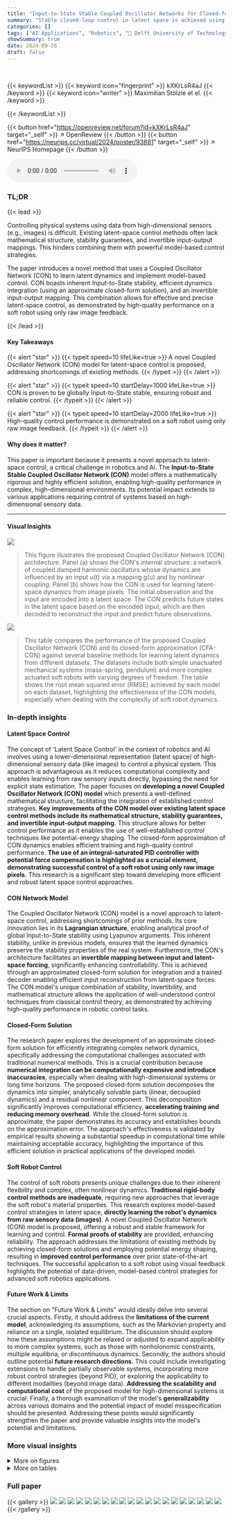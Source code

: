 ```yaml
---
title: "Input-to-State Stable Coupled Oscillator Networks for Closed-form Model-based Control in Latent Space"
summary: "Stable closed-loop control in latent space is achieved using a novel Coupled Oscillator Network, offering efficient model-based control for complex nonlinear systems directly from image data."
categories: []
tags: ["AI Applications", "Robotics", "🏢 Delft University of Technology",]
showSummary: true
date: 2024-09-26
draft: false
---
```


<br>

{{< keywordList >}}
{{< keyword icon="fingerprint" >}} kXKrLsR4aJ {{< /keyword >}}
{{< keyword icon="writer" >}} Maximilian Stölzle et el. {{< /keyword >}}
 
{{< /keywordList >}}

{{< button href="https://openreview.net/forum?id=kXKrLsR4aJ" target="_self" >}}
↗ OpenReview
{{< /button >}}
{{< button href="https://neurips.cc/virtual/2024/poster/93881" target="_self" >}}
↗ NeurIPS Homepage
{{< /button >}}


<audio controls>
    <source src="https://ai-paper-reviewer.com/kXKrLsR4aJ/podcast.wav" type="audio/wav">
    Your browser does not support the audio element.
</audio>


### TL;DR


{{< lead >}}

Controlling physical systems using data from high-dimensional sensors (e.g., images) is difficult.  Existing latent-space control methods often lack mathematical structure, stability guarantees, and invertible input-output mappings.  This hinders combining them with powerful model-based control strategies. 

The paper introduces a novel method that uses a Coupled Oscillator Network (CON) to learn latent dynamics and implement model-based control.  CON boasts inherent Input-to-State stability, efficient dynamics integration (using an approximate closed-form solution), and an invertible input-output mapping.  This combination allows for effective and precise latent-space control, as demonstrated by high-quality performance on a soft robot using only raw image feedback. 

{{< /lead >}}


#### Key Takeaways

{{< alert "star" >}}
{{< typeit speed=10 lifeLike=true >}} A novel Coupled Oscillator Network (CON) model for latent-space control is proposed, addressing shortcomings of existing methods. {{< /typeit >}}
{{< /alert >}}

{{< alert "star" >}}
{{< typeit speed=10 startDelay=1000 lifeLike=true >}} CON is proven to be globally Input-to-State stable, ensuring robust and reliable control. {{< /typeit >}}
{{< /alert >}}

{{< alert "star" >}}
{{< typeit speed=10 startDelay=2000 lifeLike=true >}} High-quality control performance is demonstrated on a soft robot using only raw image feedback. {{< /typeit >}}
{{< /alert >}}

#### Why does it matter?
This paper is important because it presents a novel approach to latent-space control, a critical challenge in robotics and AI.  The **Input-to-State Stable Coupled Oscillator Network (CON)** model offers a mathematically rigorous and highly efficient solution, enabling high-quality performance in complex, high-dimensional environments.  Its potential impact extends to various applications requiring control of systems based on high-dimensional sensory data.

------
#### Visual Insights



![](https://ai-paper-reviewer.com/kXKrLsR4aJ/figures_1_1.jpg)

> This figure illustrates the proposed Coupled Oscillator Network (CON) architecture. Panel (a) shows the CON's internal structure: a network of coupled damped harmonic oscillators whose dynamics are influenced by an input u(t) via a mapping g(u) and by nonlinear coupling. Panel (b) shows how the CON is used for learning latent-space dynamics from image pixels. The initial observation and the input are encoded into a latent space. The CON predicts future states in the latent space based on the encoded input, which are then decoded to reconstruct the input and predict future observations.





![](https://ai-paper-reviewer.com/kXKrLsR4aJ/tables_6_1.jpg)

> This table compares the performance of the proposed Coupled Oscillator Network (CON) and its closed-form approximation (CFA-CON) against several baseline methods for learning latent dynamics from different datasets.  The datasets include both simple unactuated mechanical systems (mass-spring, pendulum) and more complex actuated soft robots with varying degrees of freedom. The table shows the root mean squared error (RMSE) achieved by each model on each dataset, highlighting the effectiveness of the CON models, especially when dealing with the complexity of soft robot dynamics.





### In-depth insights


#### Latent Space Control
The concept of 'Latent Space Control' in the context of robotics and AI involves using a lower-dimensional representation (latent space) of high-dimensional sensory data (like images) to control a physical system. This approach is advantageous as it reduces computational complexity and enables learning from raw sensory inputs directly, bypassing the need for explicit state estimation.  The paper focuses on **developing a novel Coupled Oscillator Network (CON) model** which presents a well-defined mathematical structure, facilitating the integration of established control strategies.  **Key improvements of the CON model over existing latent space control methods include its mathematical structure, stability guarantees, and invertible input-output mapping.** This structure allows for better control performance as it enables the use of well-established control techniques like potential-energy shaping.  The closed-form approximation of CON dynamics enables efficient training and high-quality control performance. **The use of an integral-saturated PID controller with potential force compensation is highlighted as a crucial element, demonstrating successful control of a soft robot using only raw image pixels.** This research is a significant step toward developing more efficient and robust latent space control approaches.

#### CON Network Model
The Coupled Oscillator Network (CON) model is a novel approach to latent-space control, addressing shortcomings of prior methods.  Its core innovation lies in its **Lagrangian structure**, enabling analytical proof of global Input-to-State stability using Lyapunov arguments. This inherent stability, unlike in previous models, ensures that the learned dynamics preserve the stability properties of the real system.  Furthermore, the CON's architecture facilitates an **invertible mapping between input and latent-space forcing**, significantly enhancing controllability. This is achieved through an approximated closed-form solution for integration and a trained decoder enabling efficient input reconstruction from latent-space forces.  The CON model's unique combination of stability, invertibility, and mathematical structure allows the application of well-understood control techniques from classical control theory, as demonstrated by achieving high-quality performance in robotic control tasks.

#### Closed-Form Solution
The research paper explores the development of an approximate closed-form solution for efficiently integrating complex network dynamics, specifically addressing the computational challenges associated with traditional numerical methods.  This is a crucial contribution because **numerical integration can be computationally expensive and introduce inaccuracies**, especially when dealing with high-dimensional systems or long time horizons. The proposed closed-form solution decomposes the dynamics into simpler, analytically solvable parts (linear, decoupled dynamics) and a residual nonlinear component. This decomposition significantly improves computational efficiency, **accelerating training and reducing memory overhead**.  While the closed-form solution is approximate, the paper demonstrates its accuracy and establishes bounds on the approximation error.  The approach's effectiveness is validated by empirical results showing a substantial speedup in computational time while maintaining acceptable accuracy, highlighting the importance of this efficient solution in practical applications of the developed model.

#### Soft Robot Control
The control of soft robots presents unique challenges due to their inherent flexibility and complex, often nonlinear dynamics.  **Traditional rigid-body control methods are inadequate**, requiring new approaches that leverage the soft robot's material properties.  This research explores model-based control strategies in latent space, **directly learning the robot's dynamics from raw sensory data (images)**.  A novel Coupled Oscillator Network (CON) model is proposed, offering a robust and stable framework for learning and control.  **Formal proofs of stability** are provided, enhancing reliability.  The approach addresses the limitations of existing methods by achieving closed-form solutions and employing potential energy shaping, resulting in **improved control performance** over prior state-of-the-art techniques. The successful application to a soft robot using visual feedback highlights the potential of data-driven, model-based control strategies for advanced soft robotics applications.

#### Future Work & Limits
The section on "Future Work & Limits" would ideally delve into several crucial aspects.  Firstly, it should address the **limitations of the current model**, acknowledging its assumptions, such as the Markovian property and reliance on a single, isolated equilibrium.  The discussion should explore how these assumptions might be relaxed or adjusted to expand applicability to more complex systems, such as those with nonholonomic constraints, multiple equilibria, or discontinuous dynamics.  Secondly, the authors should outline potential **future research directions**. This could include investigating extensions to handle partially observable systems, incorporating more robust control strategies (beyond PID), or exploring the applicability to different modalities (beyond image data).  **Addressing the scalability and computational cost** of the proposed model for high-dimensional systems is crucial. Finally, a thorough examination of the model's **generalizability** across various domains and the potential impact of model misspecification should be presented. Addressing these points would significantly strengthen the paper and provide valuable insights into the model's potential and limitations.


### More visual insights

<details>
<summary>More on figures
</summary>


![](https://ai-paper-reviewer.com/kXKrLsR4aJ/figures_1_2.jpg)

> This figure shows the architecture of the proposed Coupled Oscillator Network (CON) for learning latent dynamics from image pixels. Panel (a) illustrates the CON model, which consists of coupled damped harmonic oscillators.  The input u(t) is mapped to a forcing term τ(t) through a function g(u). Panel (b) shows how CON is used for learning latent dynamics. The initial observation o(to) and the input u(t) are encoded into the latent space. The CON predicts future latent states, which are then decoded to reconstruct the input û(t) and predict future observations ô(t).


![](https://ai-paper-reviewer.com/kXKrLsR4aJ/figures_4_1.jpg)

> The figure compares the performance of three different methods for integrating the Coupled Oscillator Network (CON) dynamics over 40 seconds.  The ground truth is obtained by numerically integrating the CON ODE with a very small time step (5e-5 seconds) using a high-order method.  Two approximate methods, the Euler method with a time step of 0.05 seconds, and the Closed-Form Approximation of CON (CFA-CON) with a time step of 0.1 seconds, are compared against the ground truth.  The plots show the positions and velocities of the oscillators for each of the three methods.


![](https://ai-paper-reviewer.com/kXKrLsR4aJ/figures_7_1.jpg)

> This figure shows the RMSE (Root Mean Squared Error) of different latent dynamic models trained on the PCC-NS-2 dataset (a continuum soft robot with two piecewise constant curvature segments). The left plot compares the RMSE against the latent dimension (nz), while the right plot compares it against the number of trainable parameters.  The results show that the CON models (CON-S, CON-M, CFA-CON) achieve better performance and lower variance compared to the other models, especially as the latent dimension increases.


![](https://ai-paper-reviewer.com/kXKrLsR4aJ/figures_8_1.jpg)

> This figure shows the datasets used in the paper and a block diagram of the model-based control system. Panel (a) shows example images from four datasets: Mass-Spring with friction, Single Pendulum with friction, Double Pendulum with friction, and a continuum soft robot.  Panel (b) illustrates how the proposed model-based control system works, showing how observations are encoded into a latent space, where a CON model predicts future states, and the control input is calculated based on this prediction and then decoded back into the physical system.  It also shows the integral saturated PID with potential force compensation used for control.


![](https://ai-paper-reviewer.com/kXKrLsR4aJ/figures_9_1.jpg)

> The figure compares the performance of three different methods for approximating the dynamics of a coupled oscillator network: the ground truth, the CFA-CON method with a time step of 0.1 seconds, and the Euler method with a time step of 0.05 seconds.  The plots show the positions and velocities of the oscillators over time. The CFA-CON method provides a reasonable approximation, especially for the positions, whereas the Euler method shows larger errors, particularly in the velocities.


![](https://ai-paper-reviewer.com/kXKrLsR4aJ/figures_14_1.jpg)

> The figure consists of two subfigures: (a) GAS and (b) ISS. Subfigure (a) shows the decay of the residual dynamics for the unforced system (g(u) = 0).  It illustrates that the system converges to the equilibrium point asymptotically. Subfigure (b) demonstrates the input-to-state stability (ISS) property for the forced system. Here, the system's state remains bounded in proportion to the input, as shown by the red dashed line representing the upper bound. The black dashed line represents the input u(t).


![](https://ai-paper-reviewer.com/kXKrLsR4aJ/figures_19_1.jpg)

> The figure shows the architecture of the Coupled Oscillator Network (CON) model and how it's used for learning latent dynamics from image pixels. Panel (a) details the CON's structure: a network of coupled damped harmonic oscillators with a nonlinear coupling term and external input. Panel (b) illustrates the CON's role in a system that learns latent dynamics from images, using an encoder, CON for dynamics prediction, and a decoder to reconstruct inputs and observations from the latent space.


![](https://ai-paper-reviewer.com/kXKrLsR4aJ/figures_19_2.jpg)

> The figure compares the performance of three different methods for integrating the dynamics of a Coupled Oscillator Network (CON).  The ground truth is obtained using a high-precision method. One approximation uses a larger time step of 0.1s, and the other uses a smaller time step of 0.05s with the Euler method. The plots show the positions and velocities of the oscillators over time, illustrating the differences in accuracy between the approximation methods and the ground truth. The results demonstrate the trade-off between computational efficiency and accuracy when using different approximation methods.


![](https://ai-paper-reviewer.com/kXKrLsR4aJ/figures_19_3.jpg)

> The figure compares the performance of the proposed closed-form approximation of the Coupled Oscillator Network (CFA-CON) with the ground truth solution obtained by numerically integrating the Ordinary Differential Equation (ODE) using the Euler method.  It shows the positions and velocities over a 40-second time period. The CFA-CON is run with a time step of 0.1 seconds, whereas the Euler method uses a smaller time step of 0.05 seconds.  The goal is to assess the accuracy of the CFA-CON approximation against the more accurate (but computationally more expensive) numerical integration.


![](https://ai-paper-reviewer.com/kXKrLsR4aJ/figures_31_1.jpg)

> This figure analyzes the performance of various models for predicting future states based on latent representations. It shows how the root mean squared error (RMSE), peak signal-to-noise ratio (PSNR), and structural similarity index (SSIM) change with varying latent dimensions (nz) and model parameters. The hyperparameters were tuned separately for each model and dataset, with a fixed latent dimension of 8 for parameter tuning.


![](https://ai-paper-reviewer.com/kXKrLsR4aJ/figures_31_2.jpg)

> The figure shows the RMSE error for different latent dynamic models trained on the PCC-NS-2 dataset. The left plot shows how the RMSE changes with the latent dimension n<sub>z</sub>. The right plot shows how the RMSE changes with the number of trainable parameters.  The error bars represent the standard deviation across three random seeds.


![](https://ai-paper-reviewer.com/kXKrLsR4aJ/figures_31_3.jpg)

> This figure compares the prediction performance (RMSE) of several models (RNN, GRU, coRNN, NODE, MECH-NODE, CON-S, CON-M, CFA-CON) against the latent dimension (n<sub>z</sub>) and the number of trainable parameters.  The PCC-NS-2 dataset is used for this evaluation.  The hyperparameters for all models were tuned for a latent dimension of 8, and the error bars show the standard deviation across three trials with different random seeds.


![](https://ai-paper-reviewer.com/kXKrLsR4aJ/figures_31_4.jpg)

> This figure compares the performance of different latent dynamic models in terms of RMSE (Root Mean Squared Error) against the dimension of the latent space (nz) and the number of trainable parameters.  The PCC-NS-2 dataset is used, and hyperparameters are tuned for each model separately (nz = 8).  Error bars represent the standard deviation across three different random seeds, showcasing the consistency and reliability of the results.


![](https://ai-paper-reviewer.com/kXKrLsR4aJ/figures_31_5.jpg)

> The figure shows the RMSE (Root Mean Square Error) of different models in predicting the dynamics of a continuum soft robot.  The x-axis represents the latent dimension (nz) and the number of model parameters.  The plot demonstrates the performance of various models (RNN, GRU, coRNN, NODE, MECH-NODE, CON-S, CON-M, CFA-CON) as latent dimension and model parameters increase. The error bars represent the standard deviation from three different trials.


![](https://ai-paper-reviewer.com/kXKrLsR4aJ/figures_32_1.jpg)

> This figure shows the architecture of the proposed Coupled Oscillator Network (CON) model. Panel (a) illustrates the CON's structure:  It consists of multiple coupled damped harmonic oscillators.  The oscillators' interactions are governed by a nonlinear coupling function and stiffness and damping terms. The input to the system is mapped to a forcing term that affects the oscillators. Panel (b) illustrates how the CON is used for learning latent dynamics: input and initial observation are encoded into a latent space.  The CON predicts the future latent states, which are decoded to produce predicted observations and latent-space torques.


![](https://ai-paper-reviewer.com/kXKrLsR4aJ/figures_32_2.jpg)

> This figure shows the architecture of the proposed Coupled Oscillator Network (CON) and how it's used for learning latent dynamics from image pixels. Panel (a) details the CON's structure, which consists of interconnected damped harmonic oscillators whose dynamics are influenced by an input and nonlinear coupling. Panel (b) illustrates how the CON is integrated into a larger system for learning latent dynamics. The initial image and input are encoded into a latent space, where the CON predicts future latent states. These states are then decoded to reconstruct future images and control inputs.


![](https://ai-paper-reviewer.com/kXKrLsR4aJ/figures_33_1.jpg)

> This figure shows the architecture of the proposed Coupled Oscillator Network (CON) model and how it is used for learning latent dynamics from image pixels.  Panel (a) details the CON's structure, illustrating its composition of coupled damped harmonic oscillators with nonlinear coupling.  Panel (b) illustrates the CON's application in a latent-space learning framework, demonstrating how an encoder maps input and initial observations into a latent space, the CON predicts future latent states, and a decoder reconstructs the input and observations. This process allows for control in the latent space.


![](https://ai-paper-reviewer.com/kXKrLsR4aJ/figures_33_2.jpg)

> This figure shows the architecture of the proposed Coupled Oscillator Network (CON) and how it is used for learning latent dynamics from pixel data. Panel (a) details the CON architecture, highlighting its components such as coupled damped harmonic oscillators, the nonlinear coupling term, and the input-to-forcing mapping. Panel (b) illustrates the CON's application in learning latent dynamics, showing how an encoder maps the initial observation and input into the latent space, and the decoder reconstructs future latent states and torques.


![](https://ai-paper-reviewer.com/kXKrLsR4aJ/figures_34_1.jpg)

> This figure shows the architecture of the proposed Coupled Oscillator Network (CON) and how it is used for learning latent dynamics from pixels. Panel (a) details the CON's structure, illustrating its composition of coupled damped harmonic oscillators and the input-to-forcing mapping. Panel (b) outlines the process of latent-space dynamics learning, involving encoding initial observations and inputs, using the CON for prediction, and decoding the latent-space torques and states.


![](https://ai-paper-reviewer.com/kXKrLsR4aJ/figures_34_2.jpg)

> This figure compares the ground truth positions and velocities of a CON with three oscillators against those obtained using two approximation methods: the CFA-CON method with a larger time step (0.1s) and the Euler method with a smaller time step (0.05s).  The comparison highlights the approximation errors introduced by the CFA-CON and Euler methods, demonstrating that CFA-CON's error is comparable to that of the Euler method, albeit at a larger time step. This suggests that CFA-CON provides a computationally efficient alternative for approximating the CON dynamics.


![](https://ai-paper-reviewer.com/kXKrLsR4aJ/figures_35_1.jpg)

> This figure shows the architecture of the proposed Coupled Oscillator Network (CON) and how it's used for learning latent dynamics from pixels.  Panel (a) details the CON's structure, illustrating n coupled damped harmonic oscillators whose state is determined by their positions and velocities.  Input u(t) is mapped through g(u) to a forcing τ that acts on the oscillators. Panel (b) illustrates how CON learns from pixel data. An encoder maps initial observations o(to) and input u(t) into latent space, where CON predicts future states. A decoder then reconstructs both the latent torques τ(t) and the predicted latent states z(t).


![](https://ai-paper-reviewer.com/kXKrLsR4aJ/figures_35_2.jpg)

> This figure shows the architecture of the proposed Coupled Oscillator Network (CON) model. Panel (a) illustrates the network's structure: n damped harmonic oscillators coupled through a nonlinear connection and external forcing.  Panel (b) demonstrates how CON is used for learning latent dynamics from images. The initial observation and input are encoded into a latent space, CON predicts future latent states, and a decoder reconstructs inputs and observations.


![](https://ai-paper-reviewer.com/kXKrLsR4aJ/figures_36_1.jpg)

> This figure illustrates the architecture of the Coupled Oscillator Network (CON) and how it's used for learning latent-space dynamics from image pixels. Panel (a) shows the CON's structure: n coupled damped harmonic oscillators with connections influenced by a hyperbolic tangent function.  Panel (b) details the CON's application in learning dynamics.  Initial observations and inputs are encoded into latent space. The CON then predicts future states in this low-dimensional space, before decoding back to the original high-dimensional space (e.g., image pixels).


![](https://ai-paper-reviewer.com/kXKrLsR4aJ/figures_36_2.jpg)

> This figure shows the architecture of the Coupled Oscillator Network (CON) and how it's used for learning latent dynamics from image pixels.  Panel (a) details the CON's structure: interconnected damped harmonic oscillators influenced by an input and non-linear coupling. Panel (b) illustrates the CON's application in a control system: image input and previous input are encoded, the CON predicts future latent states, and these are decoded to obtain predicted observations and control signals.


![](https://ai-paper-reviewer.com/kXKrLsR4aJ/figures_37_1.jpg)

> This figure compares three different methods for approximating the CON model's dynamics: the ground truth solution (high accuracy, high computation cost), CFA-CON (approximation method, medium accuracy and computation cost), and Euler integration (low accuracy and computation cost).  The plots show the position and velocity of the oscillators over time.  The goal is to show that the CFA-CON method provides a good balance between accuracy and computational efficiency.


![](https://ai-paper-reviewer.com/kXKrLsR4aJ/figures_38_1.jpg)

> The figure compares the performance of three different methods for integrating the CON network dynamics: the ground truth solution (obtained by high-precision numerical integration), the CFA-CON method (an approximate closed-form solution), and the Euler method.  The results are shown for both the positions and velocities of the oscillators over a 40-second time period.  It demonstrates the accuracy of the CFA-CON approximation compared to the ground truth, highlighting its computational efficiency.


![](https://ai-paper-reviewer.com/kXKrLsR4aJ/figures_39_1.jpg)

> This figure visualizes the potential energy landscapes learned by the CON model for a two-segment continuum soft robot. It shows how the model learns the potential energy as a function of both the latent representation and the robot's configuration.  The visualizations aid in understanding the model's ability to capture the system's dynamics.


![](https://ai-paper-reviewer.com/kXKrLsR4aJ/figures_39_2.jpg)

> This figure visualizes the potential energy landscapes obtained from a CON model trained on a two-segment continuum soft robot, comparing it to the ground truth.  It shows three panels. Panel (a) shows the potential energy as a function of the latent representation. Panel (b) shows the potential energy as a function of the robot's configuration (which the model doesn't directly observe). Panel (c) displays the ground truth potential energy for comparison. The color scales represent the potential energy, and the arrows show the direction and magnitude of the potential force.


![](https://ai-paper-reviewer.com/kXKrLsR4aJ/figures_39_3.jpg)

> This figure visualizes the potential energy landscape learned by the CON model for a two-segment continuum soft robot. It compares the learned potential energy in latent space and configuration space with the ground truth potential energy.  The arrows show the direction and magnitude of the potential forces.


![](https://ai-paper-reviewer.com/kXKrLsR4aJ/figures_40_1.jpg)

> The figure compares the performance of three different methods for integrating the dynamics of a Coupled Oscillator Network (CON).  The ground truth is calculated by a high-precision numerical integration method.  The second method uses the proposed closed-form approximation (CFA-CON) with a larger time step, and the third method uses a simpler Euler method with a smaller time step.  The plots show position and velocity over time, demonstrating that CFA-CON provides a reasonable approximation of the ground truth with significantly improved computational efficiency.


![](https://ai-paper-reviewer.com/kXKrLsR4aJ/figures_40_2.jpg)

> The figure compares the performance of three different methods for approximating the dynamics of a coupled oscillator network.  The ground truth is obtained by numerically integrating the network's ordinary differential equations (ODEs) using a high-precision method (presumably a high-order numerical solver). Two approximation methods are compared against this ground truth: 1) CFA-CON (Closed-Form Approximation of the Coupled Oscillator Network) with a larger time step (dt = 0.1 s) and 2) a lower-order numerical solver (Euler method) with a smaller time step (dt = 0.05s).  The plots show the positions and velocities of the oscillators over time for each method, illustrating the approximation error of the two approximate methods.


![](https://ai-paper-reviewer.com/kXKrLsR4aJ/figures_41_1.jpg)

> The figure compares the performance of three different methods for integrating the dynamics of a coupled oscillator network: ground truth, CFA-CON with a time step of 0.1s, and Euler method with a time step of 0.05s. The plot shows the positions and velocities of the oscillators over time, highlighting the approximation error introduced by CFA-CON and the Euler method compared to the ground truth.


![](https://ai-paper-reviewer.com/kXKrLsR4aJ/figures_42_1.jpg)

> The figure compares three methods for approximating the CON's dynamics: the ground truth solution (obtained via high-accuracy numerical integration), CFA-CON (the proposed closed-form approximation), and Euler integration.  It shows the position and velocity outputs over time and highlights the accuracy of CFA-CON in comparison to the other methods.


</details>




<details>
<summary>More on tables
</summary>


![](https://ai-paper-reviewer.com/kXKrLsR4aJ/tables_6_2.jpg)
> The table presents the number of trainable parameters for several latent dynamic models.  It compares the parameter counts across different models (RNN, GRU, coRNN, NODE, MECH-NODE, CON-S, CON-M, CFA-CON) for three different datasets representing the complexity of the underlying dynamics. The datasets are:  Mass-spring with friction (M-SP+F), Double pendulum with friction (D-P+F), and a continuum soft robot with two piecewise constant curvature segments (PCC-NS-2).  The number of latent dimensions (nz) is also specified for each dataset.

![](https://ai-paper-reviewer.com/kXKrLsR4aJ/tables_22_1.jpg)
> The table compares different methods for integrating the CON dynamics.  It shows the root mean square error (RMSE) of each method compared to a high-accuracy baseline (Tsit5),  the computational complexity, and the simulation time relative to real time. The methods compared include using Tsit5 and Euler methods at different time steps, as well as the proposed CFA-CON and CFA-UDCON methods.  The RMSE is given for all data and for data containing only underdamped oscillators.

![](https://ai-paper-reviewer.com/kXKrLsR4aJ/tables_28_1.jpg)
> The table compares the performance of the proposed CON and CFA-CON models against several baseline methods on six different datasets.  Three datasets involve simple mechanical systems (mass-spring, single pendulum, double pendulum), and three datasets involve a continuum soft robot with varying complexity (one segment, two segments, three segments). The table shows the RMSE (root mean square error), PCC (Pearson correlation coefficient), and the number of parameters for each model. The results are averaged over three different random seeds to demonstrate statistical significance.

![](https://ai-paper-reviewer.com/kXKrLsR4aJ/tables_28_2.jpg)
> This table benchmarks the performance of the proposed CON and CFA-CON models against several other popular latent space model architectures for learning latent dynamics.  It uses six datasets: three unactuated mechanical systems (mass-spring, single pendulum, and double pendulum) and three actuated continuum soft robots with varying complexity.  The results show the RMSE, PCC (Pearson correlation coefficient), and the number of parameters for each model on each dataset, demonstrating the accuracy and efficiency of CON and CFA-CON compared to the baselines.

![](https://ai-paper-reviewer.com/kXKrLsR4aJ/tables_28_3.jpg)
> This table compares the performance of the proposed CON and CFA-CON models against various baseline methods (RNN, GRU, coRNN, NODE, MECH-NODE) on six different datasets.  Three datasets involve simple unactuated mechanical systems (mass-spring, single pendulum, double pendulum), while the remaining three datasets involve a continuum soft robot with varying complexity (one segment with constant planar strains, two segments with piecewise constant curvature, three segments with piecewise constant curvature). The table reports the root mean squared error (RMSE) for each model on each dataset, along with the Pearson correlation coefficient (PCC) for the PCC-NS-2 and PCC-NS-3 datasets.  Different latent dimensions (nz) are used for different datasets to optimize performance.  The results are averaged over three different random seeds to account for variability.

![](https://ai-paper-reviewer.com/kXKrLsR4aJ/tables_29_1.jpg)
> This table benchmarks the performance of the proposed Coupled Oscillator Network (CON) and its closed-form approximation (CFA-CON) against other state-of-the-art methods for learning latent dynamics.  It uses six datasets: three unactuated mechanical systems (mass-spring, single pendulum, double pendulum) and three actuated continuum soft robot systems with varying complexity (one, two, and three segments).  The table shows RMSE, PCC (Pearson correlation coefficient), and the number of parameters for each model, highlighting the CON's efficiency and competitive performance.

![](https://ai-paper-reviewer.com/kXKrLsR4aJ/tables_29_2.jpg)
> This table compares the performance of the proposed Coupled Oscillator Network (CON) and its closed-form approximation (CFA-CON) against other state-of-the-art methods for learning latent dynamics on six different datasets.  The datasets include both unactuated simple mechanical systems (mass-spring, pendulum) and actuated continuum soft robots with varying complexity.  The table shows the RMSE (root mean square error) for each model and dataset, providing a quantitative comparison of their prediction accuracy.

![](https://ai-paper-reviewer.com/kXKrLsR4aJ/tables_30_1.jpg)
> This table compares the performance of different models in learning latent dynamics, specifically focusing on a soft robot with three segments.  It shows RMSE, PSNR, SSIM, and the number of parameters for each model.  The CON models (CON-S and CON-M) demonstrate competitive performance compared to other models, including a NODE model with prior knowledge about the mechanical structure.

![](https://ai-paper-reviewer.com/kXKrLsR4aJ/tables_30_2.jpg)
> This table compares the performance of different latent dynamic models on the Reaction-Diffusion dataset.  It highlights the RMSE, PSNR, and SSIM metrics, along with the number of parameters for each model. Notably, it uses 1st-order versions of the models due to the dataset's 1st-order PDE dynamics and excludes input mapping parameters because the dataset lacks system inputs.

</details>




### Full paper

{{< gallery >}}
<img src="https://ai-paper-reviewer.com/kXKrLsR4aJ/1.png" class="grid-w50 md:grid-w33 xl:grid-w25" />
<img src="https://ai-paper-reviewer.com/kXKrLsR4aJ/2.png" class="grid-w50 md:grid-w33 xl:grid-w25" />
<img src="https://ai-paper-reviewer.com/kXKrLsR4aJ/3.png" class="grid-w50 md:grid-w33 xl:grid-w25" />
<img src="https://ai-paper-reviewer.com/kXKrLsR4aJ/4.png" class="grid-w50 md:grid-w33 xl:grid-w25" />
<img src="https://ai-paper-reviewer.com/kXKrLsR4aJ/5.png" class="grid-w50 md:grid-w33 xl:grid-w25" />
<img src="https://ai-paper-reviewer.com/kXKrLsR4aJ/6.png" class="grid-w50 md:grid-w33 xl:grid-w25" />
<img src="https://ai-paper-reviewer.com/kXKrLsR4aJ/7.png" class="grid-w50 md:grid-w33 xl:grid-w25" />
<img src="https://ai-paper-reviewer.com/kXKrLsR4aJ/8.png" class="grid-w50 md:grid-w33 xl:grid-w25" />
<img src="https://ai-paper-reviewer.com/kXKrLsR4aJ/9.png" class="grid-w50 md:grid-w33 xl:grid-w25" />
<img src="https://ai-paper-reviewer.com/kXKrLsR4aJ/10.png" class="grid-w50 md:grid-w33 xl:grid-w25" />
<img src="https://ai-paper-reviewer.com/kXKrLsR4aJ/11.png" class="grid-w50 md:grid-w33 xl:grid-w25" />
<img src="https://ai-paper-reviewer.com/kXKrLsR4aJ/12.png" class="grid-w50 md:grid-w33 xl:grid-w25" />
<img src="https://ai-paper-reviewer.com/kXKrLsR4aJ/13.png" class="grid-w50 md:grid-w33 xl:grid-w25" />
<img src="https://ai-paper-reviewer.com/kXKrLsR4aJ/14.png" class="grid-w50 md:grid-w33 xl:grid-w25" />
<img src="https://ai-paper-reviewer.com/kXKrLsR4aJ/15.png" class="grid-w50 md:grid-w33 xl:grid-w25" />
<img src="https://ai-paper-reviewer.com/kXKrLsR4aJ/16.png" class="grid-w50 md:grid-w33 xl:grid-w25" />
<img src="https://ai-paper-reviewer.com/kXKrLsR4aJ/17.png" class="grid-w50 md:grid-w33 xl:grid-w25" />
<img src="https://ai-paper-reviewer.com/kXKrLsR4aJ/18.png" class="grid-w50 md:grid-w33 xl:grid-w25" />
<img src="https://ai-paper-reviewer.com/kXKrLsR4aJ/19.png" class="grid-w50 md:grid-w33 xl:grid-w25" />
<img src="https://ai-paper-reviewer.com/kXKrLsR4aJ/20.png" class="grid-w50 md:grid-w33 xl:grid-w25" />
{{< /gallery >}}